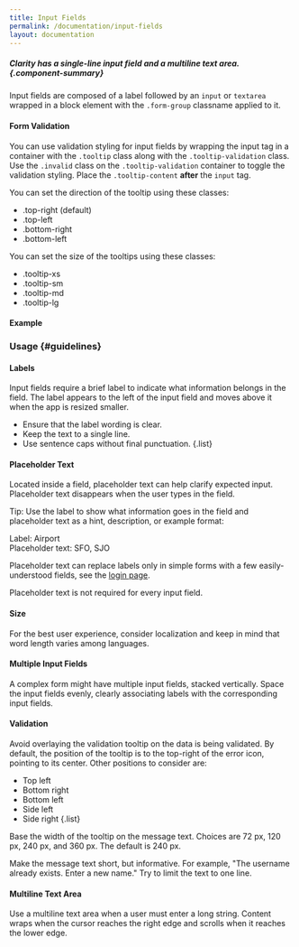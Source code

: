 ```yaml
---
title: Input Fields
permalink: /documentation/input-fields
layout: documentation
---
```


##### Clarity has a single-line input field and a multiline text area. {.component-summary}

Input fields are composed of a label followed by an <code class="clr-code">input</code> or <code class="clr-code">textarea</code> wrapped in a block element with the <code class="clr-code">.form-group</code> classname applied to it.

<clr-input-fields-demo></clr-input-fields-demo>

#### Form Validation

You can use validation styling for input fields by wrapping the input tag in a
container with the <code class="clr-code">.tooltip</code> class along with the <code class="clr-code">.tooltip-validation</code> class.
Use the <code class="clr-code">.invalid</code> class on the <code class="clr-code">.tooltip-validation</code> container to toggle
the validation styling. Place the <code class="clr-code">.tooltip-content</code> <b>after</b>
the <code class="clr-code">input</code> tag.

You can set the direction of the tooltip using these classes:

- .top-right (default)
- .top-left
- .bottom-right
- .bottom-left

You can set the size of the tooltips using these classes:

- .tooltip-xs
- .tooltip-sm
- .tooltip-md
- .tooltip-lg

#### Example

<clr-forms-demo-validation></clr-forms-demo-validation>

### Usage {#guidelines}

#### Labels

Input fields require a brief label to indicate what information belongs in the field.  The label appears to the left of the input field and moves above it when the app is resized smaller.

- Ensure that the label wording is clear.
- Keep the text to a single line.
- Use sentence caps without final punctuation.
{.list}

#### Placeholder Text

Located inside a field, placeholder text can help clarify expected input.  Placeholder text disappears when the user types in the field.

Tip: Use the label to show what information goes in the field and placeholder text as a hint, description, or example format:

Label: Airport
<br>
Placeholder text:  SFO, SJO

Placeholder text can replace labels only in simple forms with a few easily-understood fields, see the [login page](/documentation/login).


Placeholder text is not required for every input field.

#### Size

For the best user experience, consider localization and keep in mind that word length varies among languages.

#### Multiple Input Fields

A complex form might have multiple input fields, stacked vertically.  Space the input fields evenly, clearly associating labels with the corresponding input fields.

#### Validation

 Avoid overlaying the validation tooltip on the data is being validated. By default, the position of the tooltip is to the top-right of the error icon, pointing to its center. Other positions to consider are:

- Top left
- Bottom right
- Bottom left
- Side left
- Side right
{.list}

Base the width of the tooltip on the message text.  Choices are 72 px, 120 px, 240 px, and 360 px.  The default is 240 px.

Make the message text short, but informative.  For example, "The username already exists.  Enter a new name."  Try to limit the text to one line.

#### Multiline Text Area

Use a multiline text area when a user must enter a long string.  Content wraps when the cursor reaches the right edge and scrolls when it reaches the lower edge.
